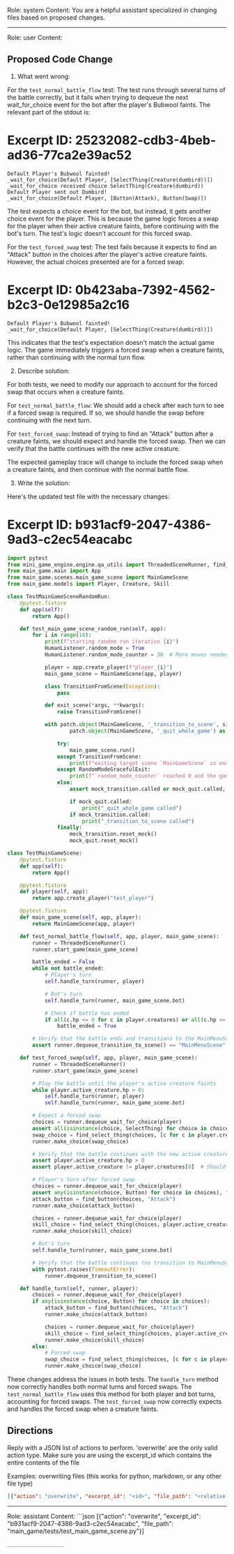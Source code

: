 Role: system
Content: You are a helpful assistant specialized in changing files based on proposed changes.
__________________
Role: user
Content: 
## Proposed Code Change
1. What went wrong:

For the `test_normal_battle_flow` test:
The test runs through several turns of the battle correctly, but it fails when trying to dequeue the next wait_for_choice event for the bot after the player's Bubwool faints. The relevant part of the stdout is:

# Excerpt ID: 25232082-cdb3-4beb-ad36-77ca2e39ac52
```
Default Player's Bubwool fainted!
_wait_for_choice(Default Player, [SelectThing(Creature(dumbird))])
_wait_for_choice received choice SelectThing(Creature(dumbird))
Default Player sent out Dumbird!
_wait_for_choice(Default Player, [Button(Attack), Button(Swap)])
```

The test expects a choice event for the bot, but instead, it gets another choice event for the player. This is because the game logic forces a swap for the player when their active creature faints, before continuing with the bot's turn. The test's logic doesn't account for this forced swap.

For the `test_forced_swap` test:
The test fails because it expects to find an "Attack" button in the choices after the player's active creature faints. However, the actual choices presented are for a forced swap:

# Excerpt ID: 0b423aba-7392-4562-b2c3-0e12985a2c16
```
Default Player's Bubwool fainted!
_wait_for_choice(Default Player, [SelectThing(Creature(dumbird))])
```

This indicates that the test's expectation doesn't match the actual game logic. The game immediately triggers a forced swap when a creature faints, rather than continuing with the normal turn flow.

2. Describe solution:

For both tests, we need to modify our approach to account for the forced swap that occurs when a creature faints. 

For `test_normal_battle_flow`:
We should add a check after each turn to see if a forced swap is required. If so, we should handle the swap before continuing with the next turn.

For `test_forced_swap`:
Instead of trying to find an "Attack" button after a creature faints, we should expect and handle the forced swap. Then we can verify that the battle continues with the new active creature.

The expected gameplay trace will change to include the forced swap when a creature faints, and then continue with the normal battle flow.

3. Write the solution:

Here's the updated test file with the necessary changes:

# Excerpt ID: b931acf9-2047-4386-9ad3-c2ec54eacabc
```python main_game/tests/test_main_game_scene.py
import pytest
from mini_game_engine.engine.qa_utils import ThreadedSceneRunner, find_button, find_select_thing
from main_game.main import App
from main_game.scenes.main_game_scene import MainGameScene
from main_game.models import Player, Creature, Skill

class TestMainGameSceneRandomRun:
    @pytest.fixture
    def app(self):
        return App()

    def test_main_game_scene_random_run(self, app):
        for i in range(10):
            print(f"starting random run iteration {i}")
            HumanListener.random_mode = True
            HumanListener.random_mode_counter = 30  # More moves needed for the complex MainGameScene

            player = app.create_player(f"player_{i}")
            main_game_scene = MainGameScene(app, player)

            class TransitionFromScene(Exception):
                pass

            def exit_scene(*args, **kwargs):
                raise TransitionFromScene()

            with patch.object(MainGameScene, '_transition_to_scene', side_effect=exit_scene) as mock_transition, \
                    patch.object(MainGameScene, '_quit_whole_game') as mock_quit:

                try:
                    main_game_scene.run()
                except TransitionFromScene:
                    print(f"exiting target scene `MainGameScene` so ending run {i}")
                except RandomModeGracefulExit:
                    print(f"`random_mode_counter` reached 0 and the game did not crash. Ending run {i} gracefully")
                else:
                    assert mock_transition.called or mock_quit.called, "scene was not exited in an expected manner"

                    if mock_quit.called:
                        print("_quit_whole_game called")
                    if mock_transition.called:
                        print("_transition_to_scene called")
                finally:
                    mock_transition.reset_mock()
                    mock_quit.reset_mock()

class TestMainGameScene:
    @pytest.fixture
    def app(self):
        return App()

    @pytest.fixture
    def player(self, app):
        return app.create_player("test_player")

    @pytest.fixture
    def main_game_scene(self, app, player):
        return MainGameScene(app, player)

    def test_normal_battle_flow(self, app, player, main_game_scene):
        runner = ThreadedSceneRunner()
        runner.start_game(main_game_scene)

        battle_ended = False
        while not battle_ended:
            # Player's turn
            self.handle_turn(runner, player)

            # Bot's turn
            self.handle_turn(runner, main_game_scene.bot)

            # Check if battle has ended
            if all(c.hp <= 0 for c in player.creatures) or all(c.hp <= 0 for c in main_game_scene.bot.creatures):
                battle_ended = True

        # Verify that the battle ends and transitions to the MainMenuScene
        assert runner.dequeue_transition_to_scene() == "MainMenuScene"

    def test_forced_swap(self, app, player, main_game_scene):
        runner = ThreadedSceneRunner()
        runner.start_game(main_game_scene)

        # Play the battle until the player's active creature faints
        while player.active_creature.hp > 0:
            self.handle_turn(runner, player)
            self.handle_turn(runner, main_game_scene.bot)

        # Expect a forced swap
        choices = runner.dequeue_wait_for_choice(player)
        assert all(isinstance(choice, SelectThing) for choice in choices), "Expected only SelectThing choices for forced swap"
        swap_choice = find_select_thing(choices, [c for c in player.creatures if c.hp > 0][0].prototype_id)
        runner.make_choice(swap_choice)

        # Verify that the battle continues with the new active creature
        assert player.active_creature.hp > 0
        assert player.active_creature != player.creatures[0]  # Should not be the original creature

        # Player's turn after forced swap
        choices = runner.dequeue_wait_for_choice(player)
        assert any(isinstance(choice, Button) for choice in choices), "Expected Button choices after forced swap"
        attack_button = find_button(choices, "Attack")
        runner.make_choice(attack_button)

        choices = runner.dequeue_wait_for_choice(player)
        skill_choice = find_select_thing(choices, player.active_creature.skills[0].prototype_id)
        runner.make_choice(skill_choice)

        # Bot's turn
        self.handle_turn(runner, main_game_scene.bot)

        # Verify that the battle continues (no transition to MainMenuScene)
        with pytest.raises(TimeoutError):
            runner.dequeue_transition_to_scene()

    def handle_turn(self, runner, player):
        choices = runner.dequeue_wait_for_choice(player)
        if any(isinstance(choice, Button) for choice in choices):
            attack_button = find_button(choices, "Attack")
            runner.make_choice(attack_button)

            choices = runner.dequeue_wait_for_choice(player)
            skill_choice = find_select_thing(choices, player.active_creature.skills[0].prototype_id)
            runner.make_choice(skill_choice)
        else:
            # Forced swap
            swap_choice = find_select_thing(choices, [c for c in player.creatures if c.hp > 0][0].prototype_id)
            runner.make_choice(swap_choice)
```

These changes address the issues in both tests. The `handle_turn` method now correctly handles both normal turns and forced swaps. The `test_normal_battle_flow` uses this method for both player and bot turns, accounting for forced swaps. The `test_forced_swap` now correctly expects and handles the forced swap when a creature faints.

## Directions
Reply with a JSON list of actions to perform. 'overwrite' are the only valid action type. 
Make sure you are using the excerpt_id which contains the entire contents of the file

Examples:
overwriting files (this works for python, markdown, or any other file type)
```json output_example1
[{"action": "overwrite", "excerpt_id": "<id>", "file_path": "<relative file path>"}]
```

__________________
Role: assistant
Content: ```json
[{"action": "overwrite", "excerpt_id": "b931acf9-2047-4386-9ad3-c2ec54eacabc", "file_path": "main_game/tests/test_main_game_scene.py"}]
```
__________________
